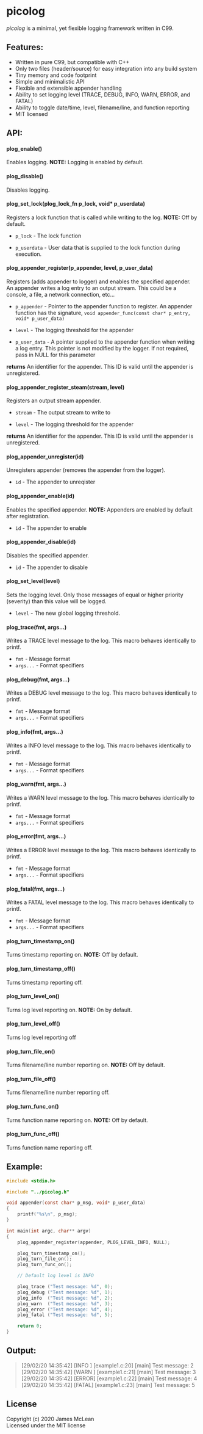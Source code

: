 picolog
========

*picolog* is a minimal, yet flexible logging framework written in C99.

Features:
--------

- Written in pure C99, but compatible with C++
- Only two files (header/source) for easy integration into any build system
- Tiny memory and code footprint
- Simple and minimalistic API
- Flexible and extensible appender handling
- Ability to set logging level (TRACE, DEBUG, INFO, WARN, ERROR, and FATAL)
- Ability to toggle date/time, level, filename/line, and function reporting
- MIT licensed

API:
--------

#### plog_enable()

Enables logging. **NOTE:** Logging is enabled by default.

#### plog_disable()

Disables logging.

#### plog_set_lock(plog_lock_fn p_lock, void* p_userdata)

Registers a lock function that is called while writing to the log. **NOTE:** Off by default.

- `p_lock` - The lock function

- `p_userdata` - User data that is supplied to the lock function during execution.

#### plog_appender_register(p_appender, level, p_user_data)

Registers (adds appender to logger) and enables the specified appender. An
appender writes a log entry to an output stream. This could be a console,
a file, a network connection, etc...

- `p_appender`  - Pointer to the appender function to register. An appender
                  function has the signature,
                  `void appender_func(const char* p_entry, void* p_user_data)`

- `level`       - The logging threshold for the appender

- `p_user_data` - A pointer supplied to the appender function when writing a log
                  entry. This pointer is not modified by the logger. If not
                  required, pass in NULL for this parameter<br/>

**returns**       An identifier for the appender. This ID is valid until the
                  appender is unregistered.

#### plog_appender_register_steam(stream, level)

Registers an output stream appender.

- `stream`  - The output stream to write to

- `level`   - The logging threshold for the appender

**returns** An identifier for the appender. This ID is valid until the
            appender is unregistered.

#### plog_appender_unregister(id)

Unregisters appender (removes the appender from the logger).

- `id` - The appender to unreqister

#### plog_appender_enable(id)

Enables the specified appender. **NOTE:** Appenders are enabled by default after
registration.

- `id` - The appender to enable

#### plog_appender_disable(id)

Disables the specified appender.

- `id` - The appender to disable

#### plog_set_level(level)

Sets the logging level. Only those messages of equal or higher priority
(severity) than this value will be logged.

- `level` - The new global logging threshold.

#### plog_trace(fmt, args...)

Writes a TRACE level message to the log. This macro behaves identically to
printf.

- `fmt`     - Message format
- `args...` - Format specifiers

#### plog_debug(fmt, args...)

Writes a DEBUG level message to the log. This macro behaves identically to
printf.

- `fmt`     - Message format
- `args...` - Format specifiers

#### plog_info(fmt, args...)

Writes a INFO level message to the log. This macro behaves identically to
printf.

- `fmt`     - Message format
- `args...` - Format specifiers

#### plog_warn(fmt, args...)

Writes a WARN level message to the log. This macro behaves identically to
printf.

- `fmt`     - Message format
- `args...` - Format specifiers

#### plog_error(fmt, args...)

Writes a ERROR level message to the log. This macro behaves identically to
printf.

- `fmt`     - Message format
- `args...` - Format specifiers

#### plog_fatal(fmt, args...)

Writes a FATAL level message to the log. This macro behaves identically to
printf.

- `fmt`     - Message format
- `args...` - Format specifiers

#### plog_turn_timestamp_on()

Turns timestamp reporting on. **NOTE:** Off by default.

#### plog_turn_timestamp_off()

Turns timestamp reporting off.

#### plog_turn_level_on()

Turns log level reporting on. **NOTE:** On by default.

#### plog_turn_level_off()

Turns log level reporting off

#### plog_turn_file_on()

Turns filename/line number reporting on. **NOTE:** Off by default.

#### plog_turn_file_off()

Turns filename/line number reporting off.

#### plog_turn_func_on()

Turns function name reporting on. **NOTE:** Off by default.

#### plog_turn_func_off()

Turns function name reporting off.

Example:
--------

```C
#include <stdio.h>

#include "../picolog.h"

void appender(const char* p_msg, void* p_user_data)
{
    printf("%s\n", p_msg);
}

int main(int argc, char** argv)
{
    plog_appender_register(appender, PLOG_LEVEL_INFO, NULL);

    plog_turn_timestamp_on();
    plog_turn_file_on();
    plog_turn_func_on();

    // Default log level is INFO

    plog_trace ("Test message: %d", 0);
    plog_debug ("Test message: %d", 1);
    plog_info  ("Test message: %d", 2);
    plog_warn  ("Test message: %d", 3);
    plog_error ("Test message: %d", 4);
    plog_fatal ("Test message: %d", 5);

    return 0;
}
```

Output:
--------

>[29/02/20 14:35:42] [INFO ] [example1.c:20] [main] Test message: 2<br/>
>[29/02/20 14:35:42] [WARN ] [example1.c:21] [main] Test message: 3<br/>
>[29/02/20 14:35:42] [ERROR] [example1.c:22] [main] Test message: 4<br/>
>[29/02/20 14:35:42] [FATAL] [example1.c:23] [main] Test message: 5

## License
Copyright (c) 2020 James McLean<br/>
Licensed under the MIT license
